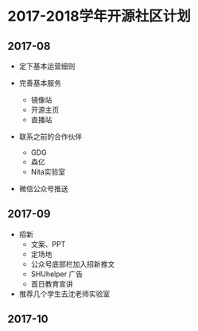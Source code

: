 # 2017-2018学年开源社区计划

## 2017-08
* 定下基本运营细则
* 完善基本服务
  * 镜像站
  * 开源主页
  * 直播站

* 联系之前的合作伙伴
  * GDG
  * 森亿
  * Nita实验室

* 微信公众号推送
## 2017-09
* 招新
  * 文案、PPT
  * 定场地
  * 公众号底部栏加入招新推文
  * SHUhelper 广告
  * 首日教育宣讲
* 推荐几个学生去沈老师实验室
## 2017-10